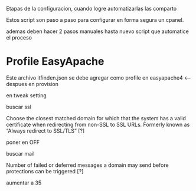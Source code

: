 Etapas de la configuracion, cuando logre automatizarlas las comparto


Estos script son paso a paso para configurar en forma segura un cpanel.

ademas deben hacer 2 pasos manuales hasta nuevo script que automatice el proceso

<h1>Profile EasyApache</h1>

Este archivo itfinden.json se debe agregar como profile en easyapache4 <-- despues en provision 

en tweak setting 

buscar ssl 

Choose the closest matched domain for which that the system has a valid certificate when redirecting from non-SSL to SSL URLs. Formerly known as “Always redirect to SSL/TLS” [?] 

poner en OFF

buscar mail

Number of failed or deferred messages a domain may send before protections can be triggered [?]

aumentar a 35
